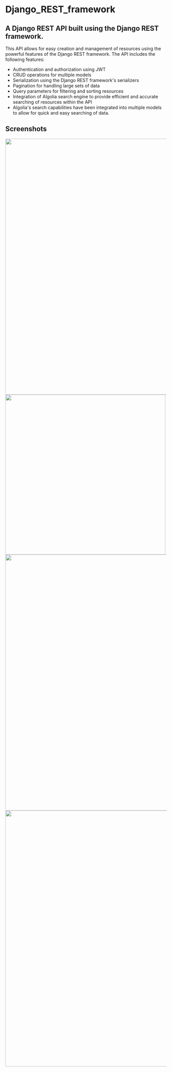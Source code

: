 # Django_REST_framework
## A Django REST API built using the Django REST framework.

This API allows for easy creation and management of resources using the powerful features of the Django REST framework.
The API includes the following features:
- Authentication and authorization using JWT
- CRUD operations for multiple models
- Serialization using the Django REST framework's serializers
- Pagination for handling large sets of data
- Query parameters for filtering and sorting resources
- Integration of Algolia search engine to provide efficient and accurate searching of resources within the API
- Algolia's search capabilities have been integrated into multiple models to allow for quick and easy searching of data.




## Screenshots
<img src="https://user-images.githubusercontent.com/99525124/215035256-863c51c4-e617-4e2c-813a-e28f3c7167ce.png" width ="800">
<img src="https://user-images.githubusercontent.com/99525124/215035438-cc804580-16bc-4985-84ae-c1e7422387a7.png" width ="500">
<img src="https://user-images.githubusercontent.com/99525124/215035643-33c70a7e-c0bb-473b-9974-9815338eb91c.png" width ="800">
<img src="https://user-images.githubusercontent.com/99525124/215035860-b1879b61-edf3-475e-a32c-1724c9d872aa.png" width ="800">
